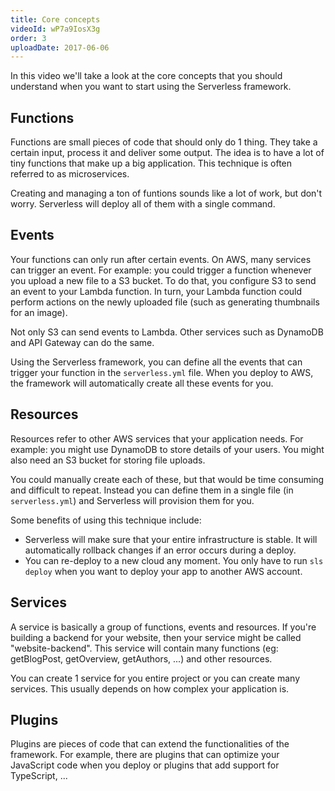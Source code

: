```yaml
---
title: Core concepts
videoId: wP7a9IosX3g
order: 3
uploadDate: 2017-06-06
---
```


In this video we'll take a look at the core concepts that you should understand when you want to start using the Serverless framework.

## Functions
Functions are small pieces of code that should only do 1 thing. They take a certain input, process it and deliver some output.
The idea is to have a lot of tiny functions that make up a big application. This technique is often referred to as microservices.

Creating and managing a ton of funtions sounds like a lot of work, but don't worry. Serverless will deploy all of them with a single command.

## Events
Your functions can only run after certain events. On AWS, many services can trigger an event. For example: you could trigger a function whenever you upload a new file to a S3 bucket. To do that, you configure S3 to send an event to your Lambda function. In turn, your Lambda function could perform actions on the newly uploaded file (such as generating thumbnails for an image).

Not only S3 can send events to Lambda. Other services such as DynamoDB and API Gateway can do the same.

Using the Serverless framework, you can define all the events that can trigger your function in the ``serverless.yml`` file. When you deploy to AWS, the framework will automatically create all these events for you.

## Resources
Resources refer to other AWS services that your application needs. For example: you might use DynamoDB to store details of your users. You might also need an S3 bucket for storing file uploads.

You could manually create each of these, but that would be time consuming and difficult to repeat. Instead you can define them in a single file (in ``serverless.yml``) and Serverless will provision them for you.

Some benefits of using this technique include:

* Serverless will make sure that your entire infrastructure is stable. It will automatically rollback changes if an error occurs during a deploy.
* You can re-deploy to a new cloud any moment. You only have to run ``sls deploy`` when you want to deploy your app to another AWS account.


## Services
A service is basically a group of functions, events and resources. If you're building a backend for your website, then your service might be called "website-backend". This service will contain many functions (eg: getBlogPost, getOverview, getAuthors, ...) and other resources.

You can create 1 service for you entire project or you can create many services. This usually depends on how complex your application is.

## Plugins
Plugins are pieces of code that can extend the functionalities of the framework. For example, there are plugins that can optimize your JavaScript code when you deploy or plugins that add support for TypeScript, ...